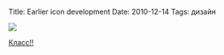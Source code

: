 Title: Earlier icon development
Date: 2010-12-14
Tags: дизайн

<div class="text"><p><img src="http://dl.dropbox.com/u/140528/site/xerox.jpg" /></p>
<p><a href="http://www.digibarn.com/collections/screenshots/xerox-star-8010/index.html">Класс!!</a></p></div>